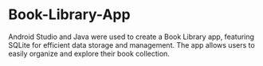 # Book-Library-App
Android Studio and Java were used to create a Book Library app, featuring SQLite for efficient data storage and management. The app allows users to easily organize and explore their book collection.

